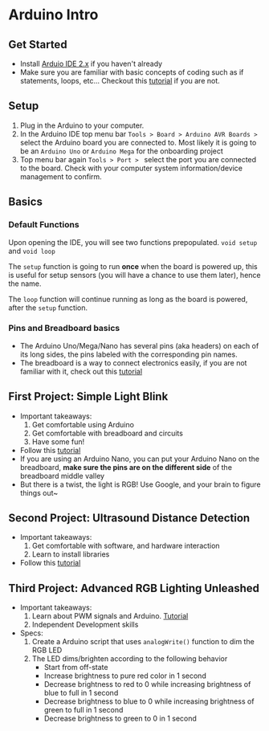# Arduino Intro

## Get Started
- Install [Arduio IDE 2.x](https://www.arduino.cc/en/software) if you haven't already  
- Make sure you are familiar with basic concepts of coding such as if statements, loops, etc... Checkout this [tutorial](cs_intro.md) if you are not. 

## Setup
1. Plug in the Arduino to your computer.
2. In the Arduino IDE top menu bar `Tools > Board > Arduino AVR Boards > ` select the Arduino board you are connected to. Most likely it is going to be an `Arduino Uno` or `Arduino Mega` for the onboarding project
3. Top menu bar again `Tools > Port > ` select the port you are connected to the board. Check with your computer system information/device management to confirm.

## Basics
### Default Functions
Upon opening the IDE, you will see two functions prepopulated. `void setup` and `void loop`  

The `setup` function is going to run **once** when the board is powered up, this is useful for setup sensors (you will have a chance to use them later), hence the name.

The `loop` function will continue running as long as the board is powered, after the `setup` function.

### Pins and Breadboard basics
- The Arduino Uno/Mega/Nano has several pins (aka headers) on each of its long sides, the pins labeled with the corresponding pin names.
- The breadboard is a way to connect electronics easily, if you are not familiar with it, check out this [tutorial](https://www.youtube.com/watch?v=fq6U5Y14oM4&ab_channel=SimplyElectronics)

## First Project: Simple Light Blink
- Important takeaways:
    1. Get comfortable using Arduino
    2. Get comfortable with breadboard and circuits
    3. Have some fun!  
- Follow this [tutorial](https://www.arduino.cc/en/Tutorial/BuiltInExamples/Blink)
- If you are using an Arduino Nano, you can put your Arduino Nano on the breadboard, **make sure the pins are on the different side** of the breadboard middle valley
- But there is a twist, the light is RGB! Use Google, and your brain to figure things out~

## Second Project: Ultrasound Distance Detection
- Important takeaways:
    1. Get comfortable with software, and hardware interaction 
    2. Learn to install libraries
- Follow this [tutorial](https://lastminuteengineers.com/arduino-sr04-ultrasonic-sensor-tutorial/)

## Third Project: Advanced RGB Lighting Unleashed
- Important takeaways:
    1. Learn about PWM signals and Arduino. [Tutorial](https://docs.arduino.cc/learn/microcontrollers/analog-output)
    2. Independent Development skills
- Specs:
    1. Create a Arduino script that uses `analogWrite()` function to dim the RGB LED
    2. The LED dims/brighten according to the following behavior
        - Start from off-state
        - Increase brightness to pure red color in 1 second
        - Decrease brightness to red to 0 while increasing brightness of blue to full in 1 second
        - Decrease brightness to blue to 0 while increasing brightness of green to full in 1 second
        - Decrease brightness to green to 0 in 1 second
